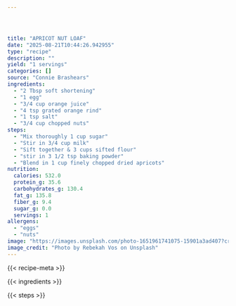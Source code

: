 ```yaml
---




title: "APRICOT NUT LOAF"
date: "2025-08-21T10:44:26.942955"
type: "recipe"
description: ""
yield: "1 servings"
categories: []
source: "Connie Brashears"
ingredients:
  - "2 Tbsp soft shortening"
  - "1 egg"
  - "3/4 cup orange juice"
  - "4 tsp grated orange rind"
  - "1 tsp salt"
  - "3/4 cup chopped nuts"
steps:
  - "Mix thoroughly 1 cup sugar"
  - "Stir in 3/4 cup milk"
  - "Sift together & 3 cups sifted flour"
  - "stir in 3 1/2 tsp baking powder"
  - "Blend in 1 cup finely chopped dried apricots"
nutrition:
  calories: 532.0
  protein_g: 35.6
  carbohydrates_g: 130.4
  fat_g: 135.8
  fiber_g: 9.4
  sugar_g: 0.0
  servings: 1
allergens:
  - "eggs"
  - "nuts"
image: "https://images.unsplash.com/photo-1651961741075-15901a3ad407?crop=entropy&cs=tinysrgb&fit=max&fm=jpg&ixid=M3w3OTQ5MzV8MHwxfHNlYXJjaHwxfHxhcHJpY290JTIwbnV0JTIwbG9hZiUyMGZvb2R8ZW58MXwwfHx8MTc1NTc5NTg4Mnww&ixlib=rb-4.1.0&q=80&w=1080"
image_credit: "Photo by Rebekah Vos on Unsplash"
---
```


{{< recipe-meta >}}

{{< ingredients >}}

{{< steps >}}
